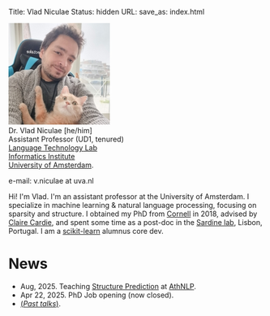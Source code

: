 Title: Vlad Niculae
Status: hidden
URL:
save_as: index.html

<img id="vladpic" class="marginnote" src="vlad-niculae.jpg" alt="Selfie of Vlad Niculae with his cat Orion" />
<div id="vita" class="marginnote">
Dr. Vlad Niculae [he/him] <br/>
Assistant Professor (UD1, tenured)<br/> 
<a href="https://ltl.science.uva.nl">Language Technology Lab</a><br/>
<a href="https://ivi.uva.nl/">Informatics Institute</a><br/>
<a href="https://uva.nl/">University of Amsterdam</a>.

<p>e-mail: v.niculae<span style="display:none">dog on wheels</span> at
uva.nl</p>
</div>
<div id="cleartiny" style="clear:both;"></div>

Hi! I'm Vlad. I'm an assistant professor at the University of Amsterdam. 
I specialize in machine learning & natural language processing, focusing on sparsity
and structure.
I obtained my PhD from [Cornell](http://www.cs.cornell.edu/) in 2018,
advised by [Claire Cardie](http://www.cs.cornell.edu/home/cardie/),
and spent some time as a post-doc in the
[Sardine lab](https://sardine-lab.github.io/), Lisbon, Portugal.
I am a [scikit-learn](http://scikit-learn.org) alumnus core dev.

<!--and
I develop the [polylearn](http://contrib.scikit-learn.org/polylearn)
library for factorization machines and polynomial networks in Python.-->

# News
  - Aug, 2025. Teaching [Structure Prediction](/talks/24-athnlp-vn-struct.pdf) at [AthNLP](https://athnlp.github.io/2025/).
  - Apr 22, 2025. PhD Job opening (now closed).
  - [(*Past talks*)](/talks.html).
<!--
  - Jan 18, 2023. A preprint of our tutorial book ``[Discrete Latent Structure in Neural Networks](https://arxiv.org/abs/2301.07473)'' is now available on arXiv!
  - Oct 25, 2022. Serving as Senior Area Chair for EACL 2023.
  - Oct 1, 2022. Coordinating the Horizon Europe UTTER project alongside [Wilker Aziz](https://wilkeraziz.github.io).
  - Dec 16. Awarded a <strong>NWO Veni</strong> grant from the Dutch Research Council, funding my research for the next three years.
-->

